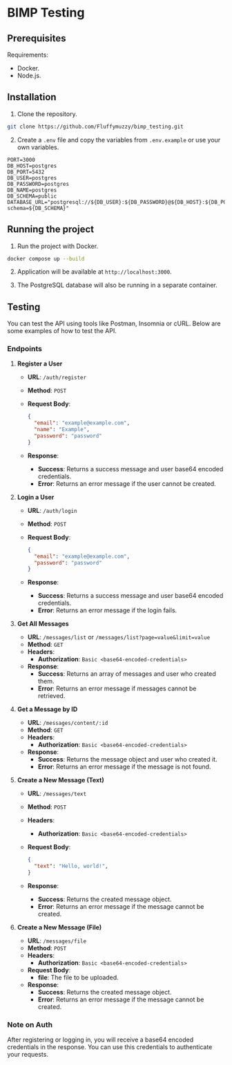 # BIMP Testing

## Prerequisites

Requirements:

- Docker.
- Node.js.

## Installation

1. Clone the repository.

```bash
git clone https://github.com/Fluffymuzzy/bimp_testing.git
```
2. Create a `.env` file and copy the variables from `.env.example` or use your own variables.

```plaintext
PORT=3000
DB_HOST=postgres
DB_PORT=5432
DB_USER=postgres
DB_PASSWORD=postgres
DB_NAME=postgres
DB_SCHEMA=public
DATABASE_URL="postgresql://${DB_USER}:${DB_PASSWORD}@${DB_HOST}:${DB_PORT}/${DB_NAME}?schema=${DB_SCHEMA}"
```
## Running the project

1. Run the project with Docker.

```bash
docker compose up --build
```

2. Application will be available at `http://localhost:3000`.

3. The PostgreSQL database will also be running in a separate container.

## Testing 

You can test the API using tools like Postman, Insomnia or cURL. Below are some examples of how to test the API.

### Endpoints

1. **Register a User**

   - **URL**: `/auth/register`
   - **Method**: `POST`
   - **Request Body**:
     ```json
     {
       "email": "example@example.com",
       "name": "Example",
       "password": "password"
     }
     ```

   - **Response**:
     - **Success**: Returns a success message and user base64 encoded credentials.
     - **Error**: Returns an error message if the user cannot be created.

2. **Login a User**

   - **URL**: `/auth/login`
   - **Method**: `POST`
   - **Request Body**:
     ```json
     {
       "email": "example@example.com",
       "password": "password"
     }
     ```

   - **Response**:
     - **Success**: Returns a success message and user base64 encoded credentials.
     - **Error**: Returns an error message if the login fails.

3. **Get All Messages**

   - **URL**: `/messages/list` or `/messages/list?page=value&limit=value`
   - **Method**: `GET`
   - **Headers**:
     - **Authorization**: `Basic <base64-encoded-credentials>`
   - **Response**:
     - **Success**: Returns an array of messages and user who created them.
     - **Error**: Returns an error message if messages cannot be retrieved.

4. **Get a Message by ID**

   - **URL**: `/messages/content/:id`
   - **Method**: `GET`
   - **Headers**:
     - **Authorization**: `Basic <base64-encoded-credentials>`
   - **Response**:
     - **Success**: Returns the message object and user who created it.
     - **Error**: Returns an error message if the message is not found.

5. **Create a New Message (Text)**

   - **URL**: `/messages/text`
   - **Method**: `POST`
   - **Headers**:
     - **Authorization**: `Basic <base64-encoded-credentials>`
   - **Request Body**:
     ```json
     {
       "text": "Hello, world!",
     }
     ```

   - **Response**:
     - **Success**: Returns the created message object.
     - **Error**: Returns an error message if the message cannot be created.


7. **Create a New Message (File)**

   - **URL**: `/messages/file`
   - **Method**: `POST`
   - **Headers**:
     - **Authorization**: `Basic <base64-encoded-credentials>`
   - **Request Body**:
     - **file**: The file to be uploaded.
   - **Response**:
     - **Success**: Returns the created message object.
     - **Error**: Returns an error message if the message cannot be created.

### Note on Auth

After registering or logging in, you will receive a base64 encoded credentials in the response. You can use this credentials to authenticate your requests.





